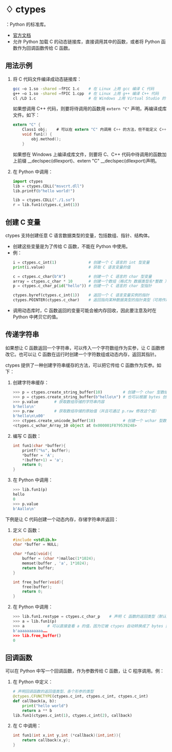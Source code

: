 # ♢ ctypes

：Python 的标准库。
- [官方文档](https://docs.python.org/3/library/ctypes.html)
- 允许 Python 加载 C 的动态链接库，直接调用其中的函数，或者将 Python 函数作为回调函数传给 C 函数。

## 用法示例

1. 将 C 代码文件编译成动态链接库：
    ```sh
    gcc –o 1.so -shared –fPIC 1.c    # 在 Linux 上用 gcc 编译 C 代码
    g++ –o 1.so -shared –fPIC 1.cpp  # 在 Linux 上用 g++ 编译 C++ 代码
    cl /LD 1.c                       # 在 Windows 上用 Virtual Studio 的 cl 命令编译
    ```
    如果想调用 C++ 代码，则要将待调用的函数用 `extern "C"` 声明，再编译成库文件。如下：
    ```c
    extern "C" {
        Class1 obj;    # 可以在 extern "C" 内调用 C++ 的方法，但不能定义 C++ 特有的对象
        void fun1() {
            obj.method();
        }
    ```
    如果想在 Windows 上编译成库文件，则要将 C、C++ 代码中待调用的函数加上前缀 __declspec(dllexport)、extern "C" __declspec(dllexport)声明。

2. 在 Python 中调用：
    ```py
    import ctypes
    lib = ctypes.CDLL("msvcrt.dll")
    lib.printf(b"hello world!")

    lib = ctypes.CDLL("./1.so")
    r = lib.fun1(ctypes.c_int(1))
    ```

## 创建 C 变量

ctypes 支持创建任意 C 语言数据类型的变量，包括数组、指针、结构体。
- 创建这些变量是为了传给 C 函数，不能在 Python 中使用。
- 例：
  ```py
  i = ctypes.c_int(1)              # 创建一个 C 语言的 int 型变量
  print(i.value)                   # 获取 C 语言变量的值

  c = ctypes.c_char(b"A")          # 创建一个 C 语言的 char 型变量
  array = ctypes.c_char * 10       # 创建一个数组（格式为 数据类型名*整数 ）
  p = ctypes.c_char_p(id("hello")) # 创建一个 C 语言的 char 型指针

  ctypes.byref(ctypes.c_int(1))    # 返回一个 C 语言变量实例的指针
  ctypes.POINTER(ctypes.c_char)    # 返回指向某种数据类型的指针类型（可用作声明函数原型）
  ```
- 调用动态库时，C 函数返回的变量可能会被内存回收，因此要注意及时在 Python 中拷贝它的值。

## 传递字符串

如果想让 C 函数返回一个字符串，可以传入一个字符数组作为实参，让 C 函数修改它。也可以让 C 函数在运行时创建一个字符数组或动态内存，返回其指针。

ctypes 提供了一种创建字符串缓存的方法，可以把它传给 C 函数作为实参。如下：
1. 创建字符串缓存：
    ```py
    >>> p = ctypes.create_string_buffer(10)         # 创建一个 char 型数组，用作缓存，长度为 10
    >>> p = ctypes.create_string_buffer(b"hello\n") # 也可以根据 bytes 创建数组缓存
    >>> p.value       # 获取数组存储的字符串内容
    b'hello\n'
    >>> p.raw         # 获取数组存储的原始值（并且可通过 p.raw 修改这个值）
    b'hello\n\x00'
    >>> ctypes.create_unicode_buffer(10)            # 创建一个 wchar 型数组缓存
    <ctypes.c_wchar_Array_10 object at 0x000001F879539248>
    ```

2. 编写 C 函数：
    ```C
    int fun1(char *buffer){  
        printf("%s", buffer);
        *buffer = 'A';
        *(buffer+1) = 'a';
        return 0;
    }
    ```

3. 在 Python 中调用：
    ```py
    >>> lib.fun1(p)
    hello
    0
    >>> p.value
    b'Aallo\n'
    ```

下例是让 C 代码创建一个动态内存，存储字符串并返回：
1. 定义 C 函数：
    ```C
    #include <stdlib.h>
    char *buffer = NULL;

    char *fun1(void){
        buffer = (char *)malloc(1*1024);
        memset(buffer , 'a', 1*1024);
        return buffer;
    }

    int free_buffer(void){
        free(buffer);
        return 0;
    }
    ```

2. 在 Python 中调用：
    ```py
    >>> lib.fun1.restype = ctypes.c_char_p    # 声明 C 函数的返回类型（默认采用 int 型）
    >>> a = lib.fun1(p)
    >>> a          # 可以直接查看 a 的值，因为它被 ctypes 自动转换成了 bytes 类型
    b'aaaaaaaaaaa……
    >>> lib.free_buffer()
    0
    ```

## 回调函数

可以在 Python 中写一个回调函数，作为参数传给 C 函数，让 C 程序调用。例：
1. 在 Python 中定义：
    ```py
    # 声明回调函数的返回值类型、各个形参的类型
    @ctypes.CFUNCTYPE(ctypes.c_int, ctypes.c_int, ctypes.c_int)
    def callback(a, b):
        print("hello world")
        return a ** b
    lib.fun1(ctypes.c_int(1), ctypes.c_int(2), callback)
    ```

2. 在 C 中调用：
    ```C
    int fun1(int x,int y,int (*callback)(int,int)){
        return callback(x,y);
    }
    ```
